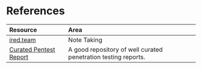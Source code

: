 # References

| Resource | Area |
| :--- | :--- |
| [ired.team](https://www.ired.team) | Note Taking |
| [Curated Pentest Report](https://github.com/juliocesarfort/public-pentesting-reports/) | A good repository of well curated penetration testing reports. |

